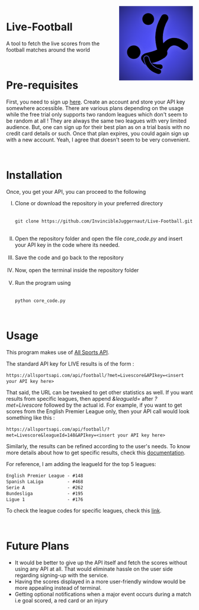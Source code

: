 <a href="">
<img src="Assets/logo.png" alt="Live-Footabll logo" title="" align="right" height="200" widht="200"></a>
<h1>Live-Football</h1>
<p>A tool to fetch the live scores from the football matches around the world</p>
<br>
<h1>Pre-requisites</h1>
<p> First, you need to sign up <a href="https://allsportsapi.com">here</a>. Create an account and store your API key somewhere accessible. There are various plans depending on the usage while the free trial only supports two random leagues which don't seem to be random at all ! They are always the same two leagues with very limited audience. But, one can sign up for their best plan as on a trial basis with no credit card details or such. Once that plan expires, you could again sign up with a new account. Yeah, I agree that doesn't seem to be very convenient.</p>
<br>  
<h1>Installation</h1>
<p> Once, you get your API, you can proceed to the following</p>
<ol type="I">
  <li> Clone or download the repository in your preferred directory</li><br>

  ```
  git clone https://github.com/InvincibleJuggernaut/Live-Football.git
  ```
  <br>
  <li> Open the repository folder and open the file <i>core_code.py</i> and insert your API key in the code where its needed.</li>
  <br>
  <li> Save the code and go back to the repository</li>
  <br>
  <li> Now, open the terminal inside the repository folder</li>
  <br>
  <li> Run the program using</li><br>  

```
python core_code.py
```

</ol>
<br>
<h1>Usage</h1>

<p> This program makes use of <a href="https://allsportsapi.com/">All Sports API</a>. 
<p> The standard API key for LIVE results is of the form : 
  
  ```
  https://allsportsapi.com/api/football/?met=Livescore&APIkey=<insert your API key here>
  ```
<p> That said, the URL can be tweaked to get other statistics as well. If you want results from specific leagues, then append <i>&leagueId=</i> after <i>?met=Livescore</i> followed by the actual id. For example, if you want to get scores from the English Premier League only, then your API call would look something like this :</p>

  ```
  https://allsportsapi.com/api/football/?met=Livescore&leagueId=148&APIkey=<insert your API key here>
  ```
<p> Similarly, the results can be refined according to the user's needs. To know more details about how to get specific results, check this <a href="https://allsportsapi.com/soccer-football-api-documentation">documentation</a>.</p>

<p> For reference, I am adding the leagueId for the top 5 leagues:</p>
  
  ``` 
  English Premier League - #148 
  Spanish LaLiga         - #468
  Serie A                - #262
  Bundesliga             - #195
  Ligue 1                - #176
  ```

<p> To check the league codes for specific leagues, check this <a href="https://allsportsapi.com/soccer-football-api-coverage">link</a>.</p>
<br>
<h1> Future Plans </h1>
<ul type="disc">
  <li>It would be better to give up the API itself and fetch the scores without using any API at all. That would eliminate hassle on the user side regarding signing-up with the service.</li>
  <li>Having the scores displayed in a more user-friendly window would be more appealing instead of terminal.</li>
  <li>Getting optional notifications when a major event occurs during a match i.e goal scored, a red card or an injury</li>
</ul>
 
